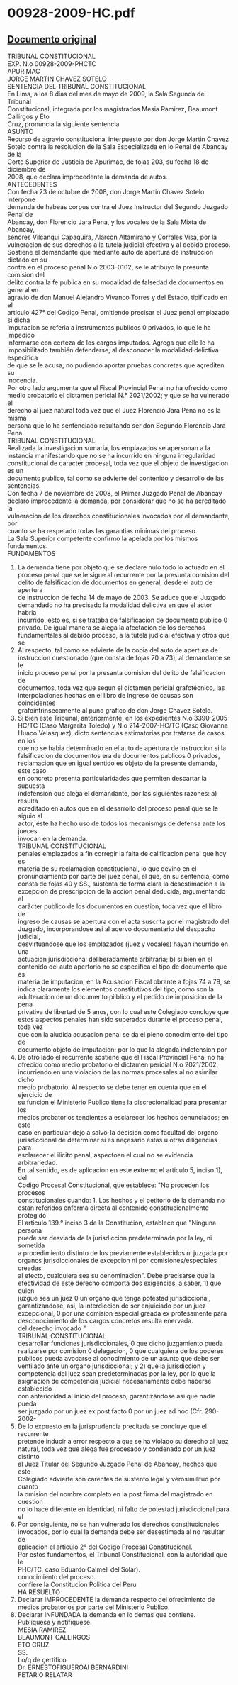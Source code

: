 
00928-2009-HC.pdf
=================
  
[Documento original](https://tc.gob.pe/jurisprudencia/2009/00928-2009-HC.pdf)  
---  
TRIBUNAL CONSTITUCIONAL  
EXP. N.o 00928-2009-PHCTC  
APURIMAC  
JORGE MARTIN CHAVEZ SOTELO  
SENTENCIA DEL TRIBUNAL CONSTITUCIONAL  
En Lima, a los 8 dias del mes de mayo de 2009, la Sala Segunda del Tribunal  
Constitucional, integrada por los magistrados Mesia Ramirez, Beaumont Callirgos y Eto  
Cruz, pronuncia la siguiente sentencia  
ASUNTO  
Recurso de agravio constitucional interpuesto por don Jorge Martin Chavez  
Sotelo contra la resolucion de la Sala Especializada en lo Penal de Abancay de la  
Corte Superior de Justicia de Apurimac, de fojas 203, su fecha 18 de diciembre de  
2008, que declara improcedente la demanda de autos.  
ANTECEDENTES  
Con fecha 23 de octubre de 2008, don Jorge Martin Chavez Sotelo interpone  
demanda de habeas corpus contra el Juez Instructor del Segundo Juzgado Penal de  
Abancay, don Florencio Jara Pena, y los vocales de la Sala Mixta de Abancay,  
senores Vilcanqui Capaquira, Alarcon Altamirano y Corrales Visa, por la  
vulneracion de sus derechos a la tutela judicial efectiva y al debido proceso.  
Sostiene el demandante que mediante auto de apertura de instruccion dictado en su  
contra en el proceso penal N.o 2003-0102, se le atribuyo la presunta comision del  
delito contra la fe publica en su modalidad de falsedad de documentos en general en  
agravio de don Manuel Alejandro Vivanco Torres y del Estado, tipificado en el  
articulo 427° del Codigo Penal, omitiendo precisar el Juez penal emplazado si dicha  
imputacion se referia a instrumentos publicos 0 privados, lo que le ha impedido  
informarse con certeza de los cargos imputados. Agrega que ello le ha  
imposibilitado también defenderse, al desconocer la modalidad delictiva especifica  
de que se le acusa, no pudiendo aportar pruebas concretas que açrediten su  
inocencia.  
Por otro lado argumenta que el Fiscal Provincial Penal no ha ofrecido como  
medio probatorio el dictamen pericial N.° 2021/2002; y que se ha vulnerado el  
derecho al juez natural toda vez que el Juez Florencio Jara Pena no es la misma  
persona que lo ha sentenciado resultando ser don Segundo Florencio Jara Pena.  
TRIBUNAL CONSTITUCIONAL  
Realizada la investigacion sumaria, los emplazados se apersonan a la  
instancia manifestando que no se ha incurrido en ninguna irregularidad  
constitucional de caracter procesal, toda vez que el objeto de investigacion es un  
documento publico, tal como se advierte del contenido y desarrollo de las  
sentencias.  
Con fecha 7 de noviembre de 2008, el Primer Juzgado Penal de Abancay  
declaro improcedente la demanda, por considerar que no se ha acreditado la  
vulneracion de los derechos constitucionales invocados por el demandante, por  
cuanto se ha respetado todas las garantias minimas del proceso.  
La Sala Superior competente confirmo la apelada por los mismos  
fundamentos.  
FUNDAMENTOS  
1. La demanda tiene por objeto que se declare nulo todo lo actuado en el  
proceso penal que se le sigue al recurrente por la presunta comision del  
delito de falsificacion de documentos en general, desde el auto de apertura  
de instruccion de fecha 14 de mayo de 2003. Se aduce que el Juzgado  
demandado no ha precisado la modalidad delictiva en que el actor habria  
incurrido, esto es, si se trataba de falsificacion de documento publico 0  
privado. De igual manera se alega la afectacion de los derechos  
fundamentales al debido proceso, a la tutela judicial efectiva y otros que se  
2. Al respecto, tal como se advierte de la copia del auto de apertura de  
instruccion cuestionado (que consta de fojas 70 a 73), al demandante se le  
inicio proceso penal por la presanta comision del delito de falsificacion de  
documentos, toda vez que segun el dictamen pericial grafotécnico, las  
interpolaciones hechas en el libro de ingreso de causas son coincidentes  
grafointrinsecamente al puno grafico de don Jorge Chavez Sotelo.  
3. Si bien este Tribunal, anteriormente, en los expedientes N.o 3390-2005-  
HC/TC (Caso Margarita Toledo) y N.o 214-2007-HC/TC (Çaso Giovanna  
Huaco Velasquez), dicto sentencias estimatorias por tratarse de casos en los  
que no se habia determinado en el auto de apertura de instruccion si la  
falsificacion de documentos era de documentos pablicos 0 privados,  
reclamacion que en igual sentido es objeto de la presente demanda, este caso  
en concreto presenta particularidades que permiten descartar la supuesta  
indefension que alega el demandante, por las siguientes razones: a) resulta  
acreditado en autos que en el desarrollo del proceso penal que se le siguio al  
actor, éste ha hecho uso de todos los mecanismgs de defensa ante los jueces  
invocan en la demanda.  
TRIBUNAL CONSTITUCIONAL  
penales emplazados a fin corregir la falta de calificacion penal que hoy es  
materia de su reclamacion constitucional, lo que devino en el  
pronunciamiento por parte del juez penal, el que, en su sentencia, como  
consta de fojas 40 y SS., sustenta de forma clara la desestimacion a la  
excepcion de prescripcion de la accion penal deducida, argumentando el  
carâcter publico de los documentos en cuestion, toda vez que el libro de  
ingreso de causas se apertura con el acta suscrita por el magistrado del  
Juzgado, incorporandose asi al acervo documentario del despacho judicial,  
desvirtuandose que los emplazados (juez y vocales) hayan incurrido en una  
actuacion jurisdiccional deliberadamente arbitraria; b) si bien en el  
contenido del auto apertorio no se especifica el tipo de documento que es  
materia de imputacion, en la Acusacion Fiscal obrante a fojas 74 a 79, se  
indica claramente los elementos constitutivos del tipo, como son la  
adulteracion de un documento piiblico y el pedido de imposicion de la pena  
privativa de libertad de 5 anos, con lo cual este Colegiado concluye que  
estos aspectos penales han sido superados durante el proceso penal, toda vez  
que con la aludida acusacion penal se da el pleno conocimiento del tipo de  
documento objeto de imputacion; por lo que la alegada indefension por  
4. De otro lado el recurrente sostiene que el Fiscal Provincial Penal no ha  
ofrecido como medio probatorio el dictamen pericial N.o 2021/2002,  
incurriendo en una violacion de las normas procesales al no asimilar dicho  
medio probatorio. Al respecto se debe tener en cuenta que en el ejercicio de  
su funcion el Ministerio Publico tiene la discrecionalidad para presentar los  
medios probatorios tendientes a esclarecer los hechos denunciados; en este  
caso en particular dejo a salvo-la decision como facultad del organo  
jurisdiccional de determinar si es neçesario estas u otras diligencias para  
esclarecer el ilicito penal, aspectoen el cual no se evidencia arbitrariedad.  
En tal sentido, es de aplicacion en este extremo el articulo 5, inciso 1), del  
Codigo Procesal Constitucional, que establece: "No proceden los procesos  
constitucionales cuando: 1. Los hechos y el petitorio de la demanda no  
estan referidos enforma directa al contenido constitucionalmente protegido  
El articulo 139.° inciso 3 de la Constitucion, establece que "Ninguna persona  
puede ser desviada de la jurisdiccion predeterminada por la ley, ni sometida  
a procedimiento distinto de los previamente establecidos ni juzgada por  
organos jurisdiccionales de excepcion ni por comisiones/especiales creadas  
al efecto, cualquiera sea su denominacion". Debe precisarse que la  
efectividad de este derecho comporta dos exigencias, a saber, 1) que quien  
juzgue sea un juez 0 un organo que tenga potestad jurisdiccional,  
garantizandose, asi, la interdiccion de ser enjuiciado por un juez  
excepcional, 0 por una comision especial greada ex profesamente para  
desconocimiento de los cargos concretos resulta enervada.  
del derecho invocado "  
TRIBUNAL CONSTITUCIONAL  
desarrollar funciones jurisdiccionales, 0 que dicho juzgamiento pueda  
realizarse por comision 0 delegacion, 0 que cualquiera de los poderes  
publicos pueda avocarse al conocimiento de un asunto que debe ser  
ventilado ante un organo jurisdiccional; y 2) que la jurisdiccion y  
competencia del juez sean predeterminadas por la ley, por lo que la  
asignacion de competencia judicial necesariamente debe haberse establecido  
con anterioridad al inicio del proceso, garantizândose asi que nadie pueda  
ser juzgado por un juez ex post facto 0 por un juez ad hoc (Cfr. 290-2002-  
6. De lo expuesto en la jurisprudencia precitada se concluye que el recurrente  
pretende inducir a error respecto a que se ha violado su derecho al juez  
natural, toda vez que alega fue procesado y condenado por un juez distinto  
al Juez Titular del Segundo Juzgado Penal de Abancay, hechos que este  
Colegiado advierte son carentes de sustento legal y verosimilitud por cuanto  
la omision del nombre completo en la post firma del magistrado en cuestion  
no lo hace diferente en identidad, ni falto de potestad jurisdiccional para el  
7. Por consiguiente, no se han vulnerado los derechos constitucionales  
invocados, por lo cual la demanda debe ser desestimada al no resultar de  
aplicacion el articulo 2° del Codigo Procesal Constitucional.  
Por estos fundamentos, el Tribunal Constitucional, con la autoridad que le  
PHC/TC, caso Eduardo Calmell del Solar).  
conocimiento del proceso.  
confiere la Constitucion Politica del Peru  
HA RESUELTO  
1. Declarar IMPROCEDENTE la demanda respecto del ofrecimiento de  
medios probatorios por parte del Ministerio Publico.  
2. Declarar INFUNDADA la demanda en lo demas que contiene.  
Publiquese y notifiquese.  
MESIA RAMIREZ  
BEAUMONT CALLIRGOS  
ETO CRUZ  
SS.  
Lo/q de çertifico  
Dr. ERNESTOFIGUEROAI BERNARDINI  
FETARIO RELATAR